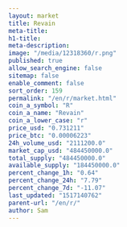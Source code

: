 ```yaml
---
layout: market
title: Revain
meta-title: 
h1-title: 
meta-description: 
image: "/media/12318360/r.png"
published: true
allow_search_engine: false
sitemap: false
enable_comment: false
sort_order: 159
permalink: "/en/r/market.html"
coin_a_symbol: "R"
coin_a_name: "Revain"
coin_a_lower_case: "r"
price_usd: "0.731211"
price_btc: "0.00006223"
24h_volume_usd: "2111200.0"
market_cap_usd: "484450000.0"
total_supply: "484450000.0"
available_supply: "184450000.0"
percent_change_1h: "0.64"
percent_change_24h: "7.79"
percent_change_7d: "-11.07"
last_updated: "1517140762"
parent-url: "/en/r/"
author: Sam
---
```


